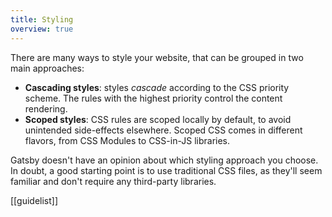 ```yaml
---
title: Styling
overview: true
---
```


There are many ways to style your website, that can be grouped in two main approaches:

- **Cascading styles**: styles _cascade_ according to the CSS priority scheme. The rules with the highest priority control the content rendering.
- **Scoped styles**: CSS rules are scoped locally by default, to avoid unintended side-effects elsewhere. Scoped CSS comes in different flavors, from CSS Modules to CSS-in-JS libraries.

Gatsby doesn't have an opinion about which styling approach you choose. In doubt, a good starting point is to use traditional CSS files, as they'll seem familiar and don't require any third-party libraries.

[[guidelist]]
